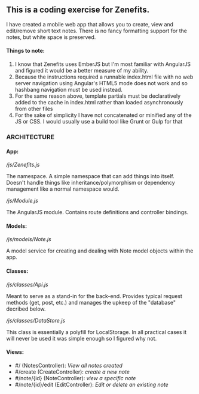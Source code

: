 ## This is a coding exercise for Zenefits. 

<p>I have created a mobile web app that allows you to create, view and edit/remove short text notes. There is no fancy formatting support for the notes, but white space is preserved.</p>

#### Things to note: 
1. I know that Zenefits uses EmberJS but I'm most familiar with AngularJS and figured it would be a better measure of my ability.
2. Because the instructions required a runnable index.html file with no web server navigation using Angular's HTML5 mode does not work and so hashbang navigation must be used instead.
3. For the same reason above, template partials must be declaratively added to the cache in index.html rather than loaded asynchronously from other files
4. For the sake of simplicity I have not concatenated or minified any of the JS or CSS. I would usually use a build tool like Grunt or Gulp for that


### ARCHITECTURE
#### App:
*/js/Zenefits.js*
<p>The namespace. A simple namespace that can add things into itself. Doesn't handle things like inheritance/polymorphism or dependency management like a normal namespace would.</p>

*/js/Module.js*
<p>The AngularJS module. Contains route definitions and controller bindings.</p>

#### Models:
*/js/models/Note.js*
<p>A model service for creating and dealing with Note model objects within the app.</p>

#### Classes:
*/js/classes/Api.js*
<p>Meant to serve as a stand-in for the back-end. Provides typical request methods (get, post, etc.) and manages the upkeep of the "database" decribed below.</p>

*/js/classes/DataStore.js*
<p>This class is essentially a polyfill for LocalStorage. In all practical cases it will never be used it was simple enough so I figured why not.</p>

#### Views: 
- \#/ (NotesController): *View all notes created*
- \#/create (CreateController): *create a new note*
- \#/note/{id} (NoteController): *view a specific note*
- \#/note/{id}/edit (EditController): *Edit or delete an existing note*
